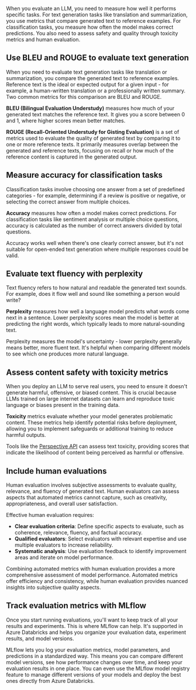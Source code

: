When you evaluate an LLM, you need to measure how well it performs specific tasks. For text generation tasks like translation and summarization, you use metrics that compare generated text to reference examples. For classification tasks, you measure how often the model makes correct predictions. You also need to assess safety and quality through toxicity metrics and human evaluation.

## Use BLEU and ROUGE to evaluate text generation

When you need to evaluate text generation tasks like translation or summarization, you compare the generated text to reference examples. Reference text is the ideal or expected output for a given input - for example, a human-written translation or a professionally written summary. Two common metrics for this comparison are BLEU and ROUGE.

**BLEU (Bilingual Evaluation Understudy)** measures how much of your generated text matches the reference text. It gives you a score between 0 and 1, where higher scores mean better matches.

**ROUGE (Recall-Oriented Understudy for Gisting Evaluation)** is a set of metrics used to evaluate the quality of generated text by comparing it to one or more reference texts. It primarily measures overlap between the generated and reference texts, focusing on recall or how much of the reference content is captured in the generated output.

## Measure accuracy for classification tasks

Classification tasks involve choosing one answer from a set of predefined categories - for example, determining if a review is positive or negative, or selecting the correct answer from multiple choices.

**Accuracy** measures how often a model makes correct predictions. For classification tasks like sentiment analysis or multiple choice questions, accuracy is calculated as the number of correct answers divided by total questions.

Accuracy works well when there's one clearly correct answer, but it's not suitable for open-ended text generation where multiple responses could be valid.

## Evaluate text fluency with perplexity

Text fluency refers to how natural and readable the generated text sounds. For example, does it flow well and sound like something a person would write?

**Perplexity** measures how well a language model predicts what words come next in a sentence. Lower perplexity scores mean the model is better at predicting the right words, which typically leads to more natural-sounding text.

Perplexity measures the model's uncertainty - lower perplexity generally means better, more fluent text. It's helpful when comparing different models to see which one produces more natural language.

## Assess content safety with toxicity metrics

When you deploy an LLM to serve real users, you need to ensure it doesn't generate harmful, offensive, or biased content. This is crucial because LLMs trained on large internet datasets can learn and reproduce toxic language or biases present in the training data.

**Toxicity** metrics evaluate whether your model generates problematic content. These metrics help identify potential risks before deployment, allowing you to implement safeguards or additional training to reduce harmful outputs.

Tools like the [Perspective API](https://perspectiveapi.com/?azure-portal=true) can assess text toxicity, providing scores that indicate the likelihood of content being perceived as harmful or offensive.

## Include human evaluations

Human evaluation involves subjective assessments to evaluate quality, relevance, and fluency of generated text. Human evaluators can assess aspects that automated metrics cannot capture, such as creativity, appropriateness, and overall user satisfaction.

Effective human evaluation requires:

- **Clear evaluation criteria**: Define specific aspects to evaluate, such as coherence, relevance, fluency, and factual accuracy.
- **Qualified evaluators**: Select evaluators with relevant expertise and use multiple evaluators to increase reliability.
- **Systematic analysis**: Use evaluation feedback to identify improvement areas and iterate on model performance.

Combining automated metrics with human evaluation provides a more comprehensive assessment of model performance. Automated metrics offer efficiency and consistency, while human evaluation provides nuanced insights into subjective quality aspects.

## Track evaluation metrics with MLflow

Once you start running evaluations, you'll want to keep track of all your results and experiments. This is where MLflow can help. It's supported in Azure Databricks and helps you organize your evaluation data, experiment results, and model versions.

MLflow lets you log your evaluation metrics, model parameters, and predictions in a standardized way. This means you can compare different model versions, see how performance changes over time, and keep your evaluation results in one place. You can even use the MLflow model registry feature to manage different versions of your models and deploy the best ones directly from Azure Databricks.

